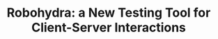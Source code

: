 ---
title: 'Robohydra: a New Testing Tool for Client-Server Interactions'
authors:
- esteban-velazquez
- layout: article
---